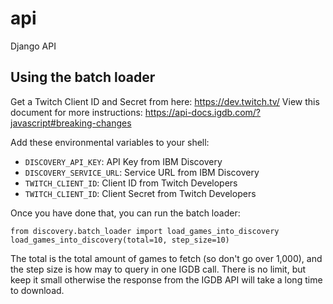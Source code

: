 # api
Django API

## Using the batch loader
Get a Twitch Client ID and Secret from here: https://dev.twitch.tv/
View this document for more instructions: https://api-docs.igdb.com/?javascript#breaking-changes

Add these environmental variables to your shell:
* `DISCOVERY_API_KEY`: API Key from IBM Discovery
* `DISCOVERY_SERVICE_URL`: Service URL from IBM Discovery
* `TWITCH_CLIENT_ID`: Client ID from Twitch Developers
* `TWITCH_CLIENT_ID`: Client Secret from Twitch Developers

Once you have done that, you can run the batch loader:
```
from discovery.batch_loader import load_games_into_discovery
load_games_into_discovery(total=10, step_size=10)
```

The total is the total amount of games to fetch (so don't go over 1,000), and the step size is how may to query in one IGDB call.
There is no limit, but keep it small otherwise the response from the IGDB API will take a long time to download.
